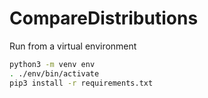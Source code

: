 # CompareDistributions

Run from a virtual environment

```sh
python3 -m venv env
. ./env/bin/activate
pip3 install -r requirements.txt
```
